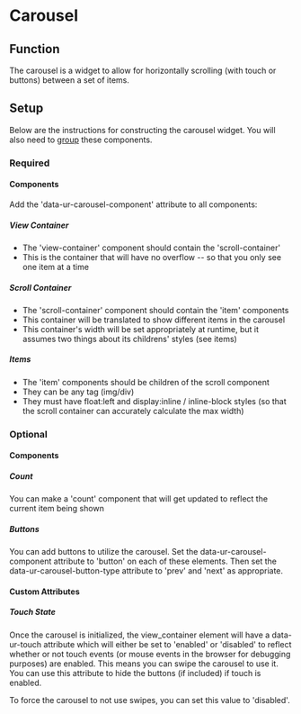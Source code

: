 # Carousel #

## Function ##

The carousel is a widget to allow for horizontally scrolling (with touch or buttons) between a set of items. 

## Setup ##

Below are the instructions for constructing the carousel widget. You will also need to [group](../model/grouping.md) these components.

### Required ###

#### Components ####

Add the 'data-ur-carousel-component' attribute to all components:

##### View Container #####
*  The 'view-container' component should contain the 'scroll-container'
*  This is the container that will have no overflow -- so that you only see one item at a time
##### Scroll Container #####
*  The 'scroll-container' component should contain the 'item' components
*  This container will be translated to show different items in the carousel
*  This container's width will be set appropriately at runtime, but it assumes two things about its childrens' styles (see items)
##### Items #####
*  The 'item' components should be children of the scroll component
*  They can be any tag (img/div)
*  They must have float:left and display:inline / inline-block styles (so that the scroll container can accurately calculate the max width)

### Optional ###

#### Components ####

##### Count #####

You can make a 'count' component that will get updated to reflect the current item being shown

##### Buttons #####

You can add buttons to utilize the carousel. Set the data-ur-carousel-component attribute to 'button' on each of these elements. Then set the data-ur-carousel-button-type attribute to 'prev' and 'next' as appropriate.

#### Custom Attributes ####

##### Touch State #####

<!-- is it view container? or the data-ur-set? it should probably be the latter -->

Once the carousel is initialized, the view_container element will have a data-ur-touch attribute which will either be set to 'enabled' or 'disabled' to reflect whether or not touch events (or mouse events in the browser for debugging purposes) are enabled. This means you can swipe the carousel to use it. You can use this attribute to hide the buttons (if included) if touch is enabled.

To force the carousel to not use swipes, you can set this value to 'disabled'.

